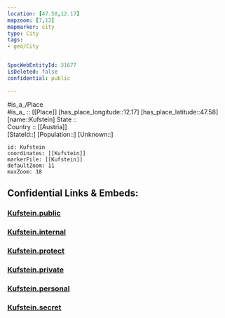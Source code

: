 ```yaml
---
location: [47.58,12.17] 
mapzoom: [7,12] 
mapmarker: city 
type: City
tags:
- geo/City


SpocWebEntityId: 31677
isDeleted: false
confidential: public

---
```

#is_a_/Place  
#is_a_ :: [[Place]] 
[has_place_longitude::12.17] 
[has_place_latitude::47.58] 
[name::Kufstein] 
State ::  
Country :: [[Austria]]  
[StateId::] 
[Population::] 
[Unknown::] 


```leaflet
id: Kufstein
coordinates: [[Kufstein]] 
markerFile: [[Kufstein]] 
defaultZoom: 11 
maxZoom: 18
```


## Confidential Links & Embeds: 

### [Kufstein.public](/_public/\Earth\Continent\Europe\Europe~Central\Austria\Austrias_States\Tirol\CityKufstein.public.md) 

### [Kufstein.internal](/_internal/\Earth\Continent\Europe\Europe~Central\Austria\Austrias_States\Tirol\CityKufstein.internal.md) 

### [Kufstein.protect](/_protect/\Earth\Continent\Europe\Europe~Central\Austria\Austrias_States\Tirol\CityKufstein.protect.md) 

### [Kufstein.private](/_private/\Earth\Continent\Europe\Europe~Central\Austria\Austrias_States\Tirol\CityKufstein.private.md) 

### [Kufstein.personal](/_personal/\Earth\Continent\Europe\Europe~Central\Austria\Austrias_States\Tirol\CityKufstein.personal.md) 

### [Kufstein.secret](/_secret/\Earth\Continent\Europe\Europe~Central\Austria\Austrias_States\Tirol\CityKufstein.secret.md)

